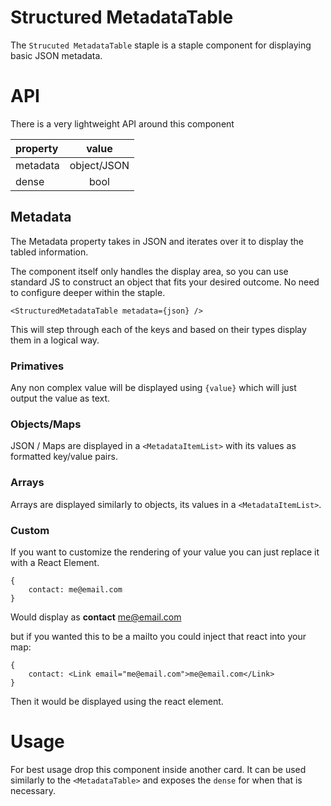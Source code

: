 # Structured MetadataTable

The `Strucuted MetadataTable` staple is a staple component for displaying basic JSON metadata.

# API

There is a very lightweight API around this component

| property |    value    |
| :------- | :---------: |
| metadata | object/JSON |
| dense    |    bool     |

## Metadata

The Metadata property takes in JSON and iterates over it to display the tabled information.

The component itself only handles the display area, so you can use standard JS to construct an object that fits your desired outcome. No need to configure deeper within the staple.

```
<StructuredMetadataTable metadata={json} />
```

This will step through each of the keys and based on their types display them in a logical way.

### Primatives

Any non complex value will be displayed using `{value}` which will just output the value as text.

### Objects/Maps

JSON / Maps are displayed in a `<MetadataItemList>` with its values as formatted key/value pairs.

### Arrays

Arrays are displayed similarly to objects, its values in a `<MetadataItemList>`.

### Custom

If you want to customize the rendering of your value you can just replace it with a React Element.

```
{
    contact: me@email.com
}
```

Would display as <b>contact</b> <span>me@email.com</span>

but if you wanted this to be a mailto you could inject that react into your map:

```
{
    contact: <Link email="me@email.com">me@email.com</Link>
}
```

Then it would be displayed using the react element.

# Usage

For best usage drop this component inside another card. It can be used similarly to the `<MetadataTable>` and exposes the `dense` for when that is necessary.
